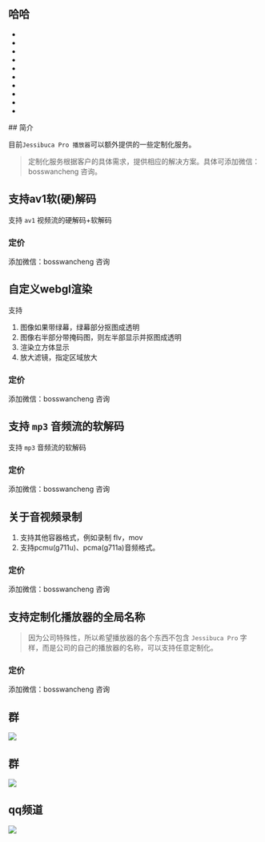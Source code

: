 ## 哈哈
-
-
-
-
-
-
-
-
-
-
<Rice/>
## 简介

目前`Jessibuca Pro 播放器`可以额外提供的一些定制化服务。

> 定制化服务根据客户的具体需求，提供相应的解决方案。具体可添加微信：bosswancheng 咨询。

## 支持av1软(硬)解码

支持 `av1` 视频流的硬解码+软解码

### 定价

添加微信：bosswancheng 咨询

## 自定义webgl渲染

支持
1. 图像如果带绿幕，绿幕部分抠图成透明
2. 图像右半部分带掩码图，则左半部显示并抠图成透明
3. 渲染立方体显示
4. 放大滤镜，指定区域放大

### 定价

添加微信：bosswancheng 咨询

## 支持 `mp3` 音频流的软解码

支持 `mp3` 音频流的软解码

### 定价

添加微信：bosswancheng 咨询

## 关于音视频录制

1. 支持其他容器格式，例如录制 flv，mov
2. 支持pcmu(g711u)、pcma(g711a)音频格式。

### 定价

添加微信：bosswancheng 咨询

## 支持定制化播放器的全局名称

> 因为公司特殊性，所以希望播放器的各个东西不包含 `Jessibuca Pro` 字样，而是公司的自己的播放器的名称，可以支持任意定制化。

### 定价

添加微信：bosswancheng 咨询

## 群

<img src="/public/qrcode.jpeg">

## 群
<img src="/public/qrcode-qw.jpeg">

## qq频道
<img src="/public/qq-qrcode.jpg">
